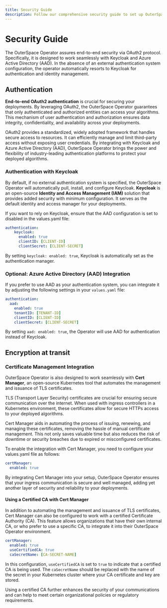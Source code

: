 ```yaml
---
title: Security Guide
description: Follow our comprehensive security guide to set up OuterSpace Operator.
---
```


# Security Guide

The OuterSpace Operator assures end-to-end security via OAuth2 protocol. Specifically, it is designed to work seamlessly with Keycloak and Azure Active Directory (AAD). In the absence of an external authentication system configuration, the operator automatically resorts to Keycloak for authentication and identity management.

## Authentication

__End-to-end OAuth2 authentication__ is crucial for securing your deployments. By leveraging OAuth2, the OuterSpace Operator guarantees that only authenticated and authorized entities can access your algorithms. This mechanism of user authentication and authorization ensures data integrity, confidentiality, and availability across your deployments.

OAuth2 provides a standardized, widely adopted framework that handles secure access to resources. It can efficiently manage and limit third-party access without exposing user credentials. By integrating with Keycloak and Azure Active Directory (AAD), OuterSpace Operator brings the power and flexibility of industry-leading authentication platforms to protect your deployed algorithms.

### Authentication with Keycloak

By default, if no external authentication system is specified, the OuterSpace Operator will automatically pull, install, and configure Keycloak. __Keycloak__ is an open-source __Identity and Access Management (IAM)__ solution that provides added security with minimum configuration. It serves as the default identity and access manager for your deployments.

If you want to rely on Keycloak, ensure that the AAD configuration is set to disabled in the values.yaml file:

```yaml
authentication:
    keycloak: 
      enabled: true
      clientID: [CLIENT-ID]
      clientSecret: [CLIENT-SECRET]
```

By setting `keycloak: enabled: true`, Keycloak is automatically set as the authentication manager.

### Optional: Azure Active Directory (AAD) Integration

If you prefer to use AAD as your authentication system, you can integrate it by adjusting the following settings in your `values.yaml` file:

```yaml
authentication:
  aad:
    enabled: true
    tenantID: [TENANT-ID]
    clientID: [CLIENT-ID]
    clientSecret: [CLIENT-SECRET]
```

By setting `aad: enabled: true`, the Operator will use AAD for authentication instead of Keycloak.

## Encryption at transit

### Certificate Management Integration

OuterSpace Operator is also designed to work seamlessly with __Cert Manager__, an open-source Kubernetes tool that automates the management and issuance of TLS certificates.

TLS (Transport Layer Security) certificates are crucial for ensuring secure communication over the internet. When used with ingress controllers in a Kubernetes environment, these certificates allow for secure HTTPs access to your deployed algorithms.

Cert Manager aids in automating the process of issuing, renewing, and managing these certificates, removing the hassle of manual certificate management. This not only saves valuable time but also reduces the risk of downtime or security breaches due to expired or misconfigured certificates.

To enable the integration with Cert Manager, you need to configure your values.yaml file as follows:

```yaml
certManager:
  enabled: true
```

By integrating Cert Manager into your setup, OuterSpace Operator ensures that your ingress communication is secure and well managed, adding yet another layer of security and reliability to your deployments.

#### Using a Certified CA with Cert Manager

In addition to automating the management and issuance of TLS certificates, Cert Manager can also be configured to work with a certified Certificate Authority (CA). This feature allows organizations that have their own internal CA, or who prefer to use a specific CA, to integrate it into their OuterSpace Operator environment.

```yaml
certManager:
  enabled: true
  useCertifiedCA: true
  caSecretName: [CA-SECRET-NAME]
```

In this configuration, `useCertifiedCA` is set to `true` to indicate that a certified CA is being used. The `caSecretName` should be replaced with the name of the secret in your Kubernetes cluster where your CA certificate and key are stored.

Using a certified CA further enhances the security of your communications and can help to meet certain organizational policies or regulatory requirements.
